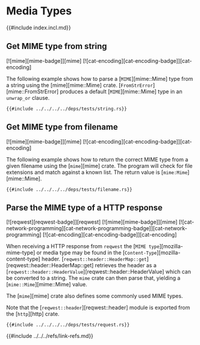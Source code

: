 # Media Types

{{#include index.incl.md}}

## Get MIME type from string

[![mime][mime-badge]][mime]  [![cat-encoding][cat-encoding-badge]][cat-encoding]

The following example shows how to parse a [`MIME`][mime::Mime] type from a string using the
[mime][mime::Mime] crate. [`FromStrError`][mime::FromStrError] produces a default [`MIME`][mime::Mime] type in an
`unwrap_or` clause.

```rust,editable
{{#include ../../../../deps/tests/string.rs}}
```

## Get MIME type from filename

[![mime][mime-badge]][mime]  [![cat-encoding][cat-encoding-badge]][cat-encoding]

The following example shows how to return the correct MIME type from a given filename using the [`mime`][mime] crate. The program will check for file extensions and match against a known list. The return value is [`mime:Mime`][mime::Mime].

```rust,editable
{{#include ../../../../deps/tests/filename.rs}}
```

## Parse the MIME type of a HTTP response

[![reqwest][reqwest-badge]][reqwest]  [![mime][mime-badge]][mime]  [![cat-network-programming][cat-network-programming-badge]][cat-network-programming]  [![cat-encoding][cat-encoding-badge]][cat-encoding]

When receiving a HTTP response from `reqwest` the [`MIME type`][mozilla-mime-type] or media type may be found in the [`Content-Type`][mozilla-content-type] header. [`reqwest::header::HeaderMap::get`][reqwest::header::HeaderMap::get] retrieves the header as a [`reqwest::header::HeaderValue`][reqwest::header::HeaderValue] which can be converted to a string. The `mime` crate can then parse that, yielding a [`mime::Mime`][mime::Mime] value.

The [`mime`][mime] crate also defines some commonly used MIME types.

Note that the [`reqwest::header`][reqwest::header] module is exported from the [`http`][http] crate.

```rust,editable,no_run
{{#include ../../../../deps/tests/request.rs}}
```

{{#include ../../../refs/link-refs.md}}
